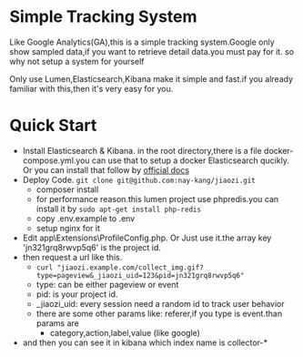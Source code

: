 # Simple Tracking System

Like Google Analytics(GA),this is a simple tracking system.Google only show sampled data,if you want to retrieve detail data.you must pay for it. so why not setup a system for yourself

Only use Lumen,Elasticsearch,Kibana make it simple and fast.if you already familiar with this,then it's very easy for you.

# Quick Start

- Install Elasticsearch & Kibana. in the root directory,there is a file docker-compose.yml.you can use that to setup a docker Elasticsearch qucikly. Or you can install that follow by [official docs](https://www.elastic.co/guide/en/elasticsearch/reference/current/deb.html)
- Deploy Code. `git clone git@github.com:nay-kang/jiaozi.git`
    - composer install
    - for performance reason.this lumen project use phpredis.you can install it by `sudo apt-get install php-redis`
    - copy .env.example to .env
    - setup nginx for it
- Edit app\Extensions\ProfileConfig.php. Or Just use it.the array key 'jn321grq8rwvp5q6' is the project id.
- then request a url like this.
    - `curl "jiaozi.example.com/collect_img.gif?type=pageview&_jiaozi_uid=123&pid=jn321grq8rwvp5q6"`
    - type: can be either pageview or event
    - pid: is your project id.
    - _jiaozi_uid: every session need a random id to track user behavior
    - there are some other params like: referer,if you type is event.than params are
        - category,action,label,value (like google)
- and then you can see it in kibana which index name is collector-*
